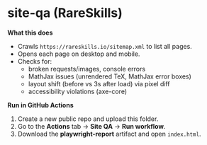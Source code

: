 # site-qa (RareSkills)

**What this does**
- Crawls `https://rareskills.io/sitemap.xml` to list all pages.
- Opens each page on desktop and mobile.
- Checks for:
  - broken requests/images, console errors
  - MathJax issues (unrendered TeX, MathJax error boxes)
  - layout shift (before vs 3s after load) via pixel diff
  - accessibility violations (axe-core)

**Run in GitHub Actions**
1. Create a new public repo and upload this folder.
2. Go to the **Actions** tab → **Site QA** → **Run workflow**.
3. Download the **playwright-report** artifact and open `index.html`.